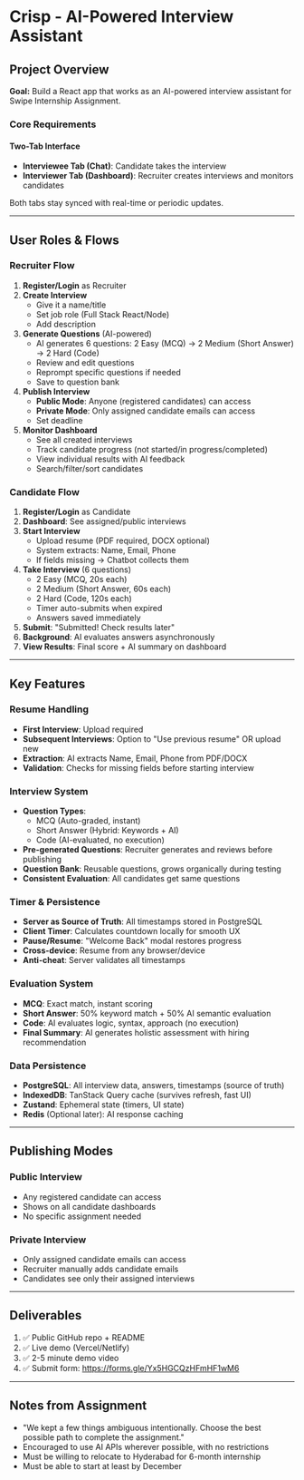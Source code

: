 # Crisp - AI-Powered Interview Assistant

## Project Overview

**Goal:** Build a React app that works as an AI-powered interview assistant for Swipe Internship Assignment.

### Core Requirements

#### Two-Tab Interface

- **Interviewee Tab (Chat)**: Candidate takes the interview
- **Interviewer Tab (Dashboard)**: Recruiter creates interviews and monitors candidates

Both tabs stay synced with real-time or periodic updates.

---

## User Roles & Flows

### Recruiter Flow

1. **Register/Login** as Recruiter
2. **Create Interview**
   - Give it a name/title
   - Set job role (Full Stack React/Node)
   - Add description
3. **Generate Questions** (AI-powered)
   - AI generates 6 questions: 2 Easy (MCQ) → 2 Medium (Short Answer) → 2 Hard (Code)
   - Review and edit questions
   - Reprompt specific questions if needed
   - Save to question bank
4. **Publish Interview**
   - **Public Mode**: Anyone (registered candidates) can access
   - **Private Mode**: Only assigned candidate emails can access
   - Set deadline
5. **Monitor Dashboard**
   - See all created interviews
   - Track candidate progress (not started/in progress/completed)
   - View individual results with AI feedback
   - Search/filter/sort candidates

### Candidate Flow

1. **Register/Login** as Candidate
2. **Dashboard**: See assigned/public interviews
3. **Start Interview**
   - Upload resume (PDF required, DOCX optional)
   - System extracts: Name, Email, Phone
   - If fields missing → Chatbot collects them
4. **Take Interview** (6 questions)
   - 2 Easy (MCQ, 20s each)
   - 2 Medium (Short Answer, 60s each)
   - 2 Hard (Code, 120s each)
   - Timer auto-submits when expired
   - Answers saved immediately
5. **Submit**: "Submitted! Check results later"
6. **Background**: AI evaluates answers asynchronously
7. **View Results**: Final score + AI summary on dashboard

---

## Key Features

### Resume Handling

- **First Interview**: Upload required
- **Subsequent Interviews**: Option to "Use previous resume" OR upload new
- **Extraction**: AI extracts Name, Email, Phone from PDF/DOCX
- **Validation**: Checks for missing fields before starting interview

### Interview System

- **Question Types**:
  - MCQ (Auto-graded, instant)
  - Short Answer (Hybrid: Keywords + AI)
  - Code (AI-evaluated, no execution)
- **Pre-generated Questions**: Recruiter generates and reviews before publishing
- **Question Bank**: Reusable questions, grows organically during testing
- **Consistent Evaluation**: All candidates get same questions

### Timer & Persistence

- **Server as Source of Truth**: All timestamps stored in PostgreSQL
- **Client Timer**: Calculates countdown locally for smooth UX
- **Pause/Resume**: "Welcome Back" modal restores progress
- **Cross-device**: Resume from any browser/device
- **Anti-cheat**: Server validates all timestamps

### Evaluation System

- **MCQ**: Exact match, instant scoring
- **Short Answer**: 50% keyword match + 50% AI semantic evaluation
- **Code**: AI evaluates logic, syntax, approach (no execution)
- **Final Summary**: AI generates holistic assessment with hiring recommendation

### Data Persistence

- **PostgreSQL**: All interview data, answers, timestamps (source of truth)
- **IndexedDB**: TanStack Query cache (survives refresh, fast UI)
- **Zustand**: Ephemeral state (timers, UI state)
- **Redis** (Optional later): AI response caching

---

## Publishing Modes

### Public Interview

- Any registered candidate can access
- Shows on all candidate dashboards
- No specific assignment needed

### Private Interview

- Only assigned candidate emails can access
- Recruiter manually adds candidate emails
- Candidates see only their assigned interviews

---

## Deliverables

1. ✅ Public GitHub repo + README
2. ✅ Live demo (Vercel/Netlify)
3. ✅ 2-5 minute demo video
4. ✅ Submit form: https://forms.gle/Yx5HGCQzHFmHF1wM6

---

## Notes from Assignment

- "We kept a few things ambiguous intentionally. Choose the best possible path to complete the assignment."
- Encouraged to use AI APIs wherever possible, with no restrictions
- Must be willing to relocate to Hyderabad for 6-month internship
- Must be able to start at least by December
